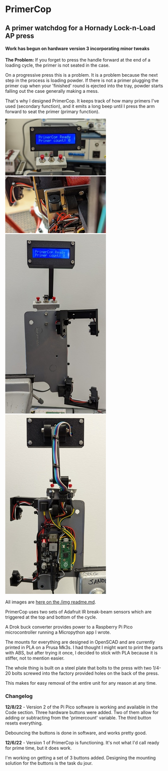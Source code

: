# PrimerCop

## A primer watchdog for a Hornady Lock-n-Load AP press

#### Work has begun on hardware version 3 incorporating minor tweaks

**The Problem:** If you forget to press the handle forward at the end of a loading cycle, 
the primer is not seated in the case.  

On a progressive press this is a problem.
It is a problem because the next step in the process is loading powder.  If there is not a primer plugging the primer cup when your 'finished' round is ejected into the tray, powder starts falling out the case generally making a mess.

That's why I designed PrimerCop.  It keeps track of how many primers I've used (secondary function), and it emits a long beep until I press the arm forward to seat the primer (primary function).

[![PrimerCop display](./img/pc_display-vs.jpg "Introducing PrimerCop.")](./img/pc_display-s.jpg)
[![Closeup of the buzzer mount](./img/buzzer_mount-vs.jpg "Closeup of the buzzer mount.")](./img/buzzer_mount-s.jpg)
[![portrait front](./img/pc_port_front-vs.jpg "Version 1.5 portrait.")](./img/pc_port_front-s.jpg)
[![portrait back](./img/pc_port_back-vs.jpg "Version 1.5 portrait.")](./img/pc_port_back-s.jpg)

All images are [here on the /img readme.md](./img/readme.md).

PrimerCop uses two sets of Adafruit IR break-beam sensors which are triggered at the top and bottom of the cycle.

A Drok buck converter provides power to a Raspberry Pi Pico microcontroller running a Micropython app I wrote.

The mounts for everything are designed in OpenSCAD and are currently printed in PLA on a Prusa Mk3s.  I had thought I might want to print the parts with ABS, but after trying it once, I decided to stick with PLA because it is stiffer, not to mention easier.

The whole thing is built on a steel plate that bolts to the press with two 1/4-20 bolts screwed into the factory provided holes on the back of the press.

This makes for easy removal of the entire unit for any reason at any time.

### Changelog

**12/8/22** - Version 2 of the Pi Pico software is working and available in the Code
section.  Three hardware buttons were added. Two of them allow for adding or subtracting from the 'primercount' variable.  The third button resets everything.

Debouncing the buttons is done in software, and works pretty good.

**12/6/22** - Version 1 of PrimerCop is functioning.  It's not what I'd call ready
for prime time, but it does work.

I'm working on getting a set of 3 buttons added.  Designing the mounting
solution for the buttons is the task du jour.
